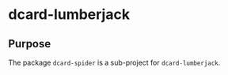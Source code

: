 # dcard-lumberjack

## Purpose

The package `dcard-spider` is a sub-project for `dcard-lumberjack`.
